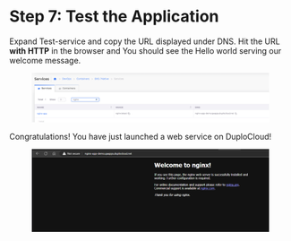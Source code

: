 # Step 7: Test the Application

Expand Test-service and copy the URL displayed under DNS. Hit the URL **with HTTP** in the browser and You should see the Hello world serving our welcome message.



<figure><img src="../../../.gitbook/assets/image (58).png" alt=""><figcaption></figcaption></figure>

Congratulations! You have just launched a web service on DuploCloud!

<figure><img src="../../../.gitbook/assets/image (23).png" alt=""><figcaption></figcaption></figure>
